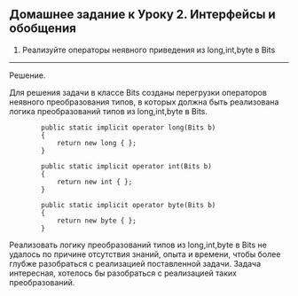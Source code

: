 ## Домашнее задание к Уроку 2. Интерфейсы и обобщения
1. Реализуйте операторы неявного приведения из long,int,byte в Bits
---
Решение.

Для решения задачи в классе Bits созданы перегрузки операторов неявного преобразования типов, в которых должна быть реализована логика преобразований типов из long,int,byte в Bits.

```
        public static implicit operator long(Bits b)
        {
            return new long { };
        }

        public static implicit operator int(Bits b)
        {
            return new int { };
        }

        public static implicit operator byte(Bits b)
        {
            return new byte { };
        }

```

Реализовать логику преобразований типов из long,int,byte в Bits не удалось по причине отсутствия знаний, опыта и времени, чтобы более глубже разобраться с реализацией поставленной задачи.
Задача интересная, хотелось бы разобраться с реализацией таких преобразований.